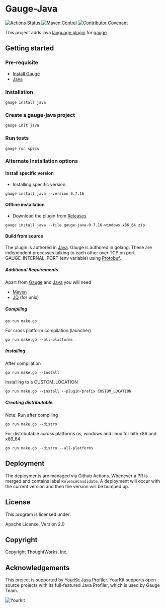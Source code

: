 # Gauge-Java

[![Actions Status](https://github.com/getgauge/gauge-java/workflows/tests/badge.svg)](https://github.com/getgauge/gauge-java/actions)
[![Maven Central](https://maven-badges.herokuapp.com/maven-central/com.thoughtworks.gauge/gauge-java/badge.svg)](https://maven-badges.herokuapp.com/maven-central/com.thoughtworks.gauge/gauge-java)
[![Contributor Covenant](https://img.shields.io/badge/Contributor%20Covenant-v1.4%20adopted-ff69b4.svg)](CODE_OF_CONDUCT.md)

This project adds java [language plugin](https://gauge.org/plugins/) for [gauge](https://gauge.org/).

## Getting started

### Pre-requisite

- [Install Gauge](https://docs.gauge.org/getting_started/installing-gauge.html)
- [Java](https://www.java.com/en/download/)

### Installation

```
gauge install java
```

### Create a gauge-java project

```
gauge init java
```

### Run tests

```
gauge run specs
```

### Alternate Installation options

#### Install specific version
* Installing specific version
```
gauge install java --version 0.7.16
```

#### Offline installation
* Download the plugin from [Releases](https://github.com/getgauge/gauge-java/releases)
```
gauge install java --file gauge-java-0.7.16-windows.x86_64.zip
```

#### Build from source

The plugin is authored in [Java](https://en.wikipedia.org/wiki/Java_(programming_language)).
Gauge is authored in golang. These are independent processes talking to each other over TCP on port GAUGE_INTERNAL_PORT (env variable) using [Protobuf](https://github.com/getgauge/gauge-proto).

##### Additional Requirements
Apart from [Gauge](https://gauge.org/index.html) and [Java](https://www.java.com/en/download/index.jsp) you will need

* [Maven](https://maven.apache.org/)
* [JQ](https://stedolan.github.io/jq/) (for unix)
##### Compiling

````
go run make.go
````	

For cross platform compilation (launcher)	

````	
go run make.go --all-platforms
````

##### Installing

After compilation

````	
go run make.go --install	
````	

Installing to a CUSTOM_LOCATION	


````
go run make.go --install --plugin-prefix CUSTOM_LOCATION
````

##### Creating distributable

Note: Run after compiling
````	
go run make.go --distro	
````	


For distributable across platforms os, windows and linux for bith x86 and x86_64	

````	
go run make.go --distro --all-platforms	
````


## Deployment

The deployments are managed via Github Actions. Whenever a PR is merged and contains label `ReleaseCandidate`, A deployment will occur with the current version and then the version will be bumped up.


## License

This program is licensed under:

Apache License, Version 2.0

## Copyright

Copyright ThoughtWorks, Inc.

## Acknowledgements

This project is supported by [YourKit Java Profiler](https://www.yourkit.com/java/profiler/index.jsp). YourKit supports open source projects with its full-featured Java Profiler, which is used by Gauge Team.

![Yourkit](https://www.yourkit.com/images/yklogo.png)
